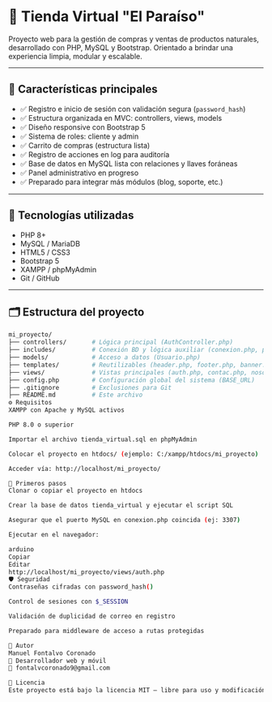 # 🛒 Tienda Virtual "El Paraíso"

Proyecto web para la gestión de compras y ventas de productos naturales, desarrollado con PHP, MySQL y Bootstrap. Orientado a brindar una experiencia limpia, modular y escalable.

---

## 📌 Características principales

- ✅ Registro e inicio de sesión con validación segura (`password_hash`)
- ✅ Estructura organizada en MVC: controllers, views, models
- ✅ Diseño responsive con Bootstrap 5
- ✅ Sistema de roles: cliente y admin
- ✅ Carrito de compras (estructura lista)
- ✅ Registro de acciones en log para auditoría
- ✅ Base de datos en MySQL lista con relaciones y llaves foráneas
- ✅ Panel administrativo en progreso
- ✅ Preparado para integrar más módulos (blog, soporte, etc.)

---

## 🧱 Tecnologías utilizadas

- PHP 8+
- MySQL / MariaDB
- HTML5 / CSS3
- Bootstrap 5
- XAMPP / phpMyAdmin
- Git / GitHub

---

## 🗂️ Estructura del proyecto

```bash
mi_proyecto/
├── controllers/       # Lógica principal (AuthController.php)
├── includes/          # Conexión BD y lógica auxiliar (conexion.php, procesar_auth.php)
├── models/            # Acceso a datos (Usuario.php)
├── templates/         # Reutilizables (header.php, footer.php, banner.php)
├── views/             # Vistas principales (auth.php, contac.php, nosotros.php, etc.)
├── config.php         # Configuración global del sistema (BASE_URL)
├── .gitignore         # Exclusiones para Git
├── README.md          # Este archivo
⚙️ Requisitos
XAMPP con Apache y MySQL activos

PHP 8.0 o superior

Importar el archivo tienda_virtual.sql en phpMyAdmin

Colocar el proyecto en htdocs/ (ejemplo: C:/xampp/htdocs/mi_proyecto)

Acceder vía: http://localhost/mi_proyecto/

🚀 Primeros pasos
Clonar o copiar el proyecto en htdocs

Crear la base de datos tienda_virtual y ejecutar el script SQL

Asegurar que el puerto MySQL en conexion.php coincida (ej: 3307)

Ejecutar en el navegador:

arduino
Copiar
Editar
http://localhost/mi_proyecto/views/auth.php
🛡️ Seguridad
Contraseñas cifradas con password_hash()

Control de sesiones con $_SESSION

Validación de duplicidad de correo en registro

Preparado para middleware de acceso a rutas protegidas

👤 Autor
Manuel Fontalvo Coronado
🌱 Desarrollador web y móvil
📧 fontalvcoronado9@gmail.com

📝 Licencia
Este proyecto está bajo la licencia MIT — libre para uso y modificación.